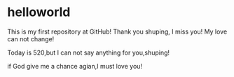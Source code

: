 # helloworld
This is my first repository at GitHub! Thank you
shuping, I miss you! My love can not change!

Today is 520,but I can not say anything for you,shuping!

if God give me a chance agian,I must love you!

